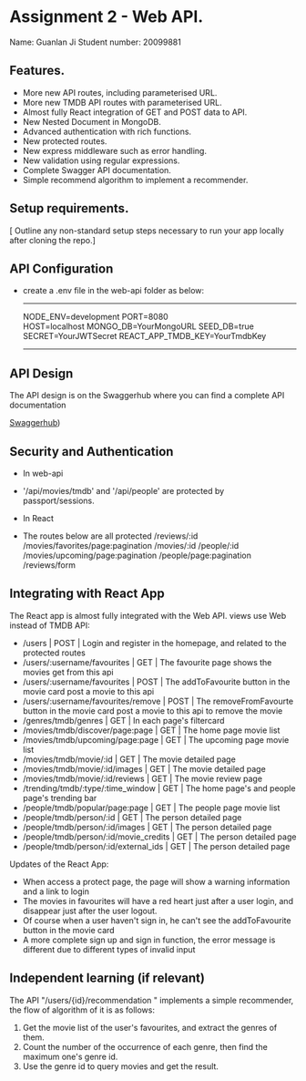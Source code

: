 # Assignment 2 - Web API.

Name: Guanlan Ji
Student number: 20099881

## Features.

 + More new API routes, including parameterised URL.
 + More new TMDB API routes with parameterised URL.
 + Almost fully React integration of GET and POST data to API.
 + New Nested Document in MongoDB.
 + Advanced authentication with rich functions.
 + New protected routes.
 + New express middleware such as error handling.
 + New validation using regular expressions.
 + Complete Swagger API documentation.
 + Simple recommend algorithm to implement a recommender.

## Setup requirements.

[ Outline any non-standard setup steps necessary to run your app locally after cloning the repo.]

## API Configuration

 + create a .env file in the web-api folder as below:
    ______________________
    NODE_ENV=development
    PORT=8080   
    HOST=localhost
    MONGO_DB=YourMongoURL
    SEED_DB=true
    SECRET=YourJWTSecret
    REACT_APP_TMDB_KEY=YourTmdbKey
    ______________________

## API Design

The API design is on the Swaggerhub where you can find a complete API documentation

[Swaggerhub](https://app.swaggerhub.com/apis-docs/Lanrico/Web-API-CA/1.0.0#/))

## Security and Authentication

 + In web-api
 - '/api/movies/tmdb' and '/api/people' are protected by passport/sessions.
 + In React
 - The routes below are all protected
    /reviews/:id
    /movies/favorites/page:pagination
    /movies/:id
    /people/:id
    /movies/upcoming/page:pagination
    /people/page:pagination
    /reviews/form
## Integrating with React App

The React app is almost fully integrated with the Web API.
views use Web instead of TMDB API:
+ /users | POST | Login and register in the homepage, and related to the protected routes
+ /users/:username/favourites | GET | The favourite page shows the movies get from this api
+ /users/:username/favourites | POST | The addToFavourite button in the movie card post a movie to this api
+ /users/:username/favourites/remove | POST | The removeFromFavourte button in the movie card post a movie to this api to remove the movie
+ /genres/tmdb/genres | GET | In each page's filtercard
+ /movies/tmdb/discover/page:page | GET | The home page movie list
+ /movies/tmdb/upcoming/page:page | GET | The upcoming page movie list
+ /movies/tmdb/movie/:id | GET | The movie detailed page
+ /movies/tmdb/movie/:id/images | GET | The movie detailed page
+ /movies/tmdb/movie/:id/reviews | GET | The movie review page
+ /trending/tmdb/:type/:time_window | GET | The home page's and people page's trending bar
+ /people/tmdb/popular/page:page | GET | The people page movie list
+ /people/tmdb/person/:id | GET | The person detailed page
+ /people/tmdb/person/:id/images | GET | The person detailed page
+ /people/tmdb/person/:id/movie_credits | GET | The person detailed page
+ /people/tmdb/person/:id/external_ids | GET | The person detailed page

Updates of the React App:
+ When access a protect page, the page will show a warning information and a link to login
+ The movies in favourites will have a red heart just after a user login, and disappear just after the user logout.
+ Of course when a user haven't sign in, he can't see the addToFavourite button in the movie card 
+ A more complete sign up and sign in function, the error message is different due to different types of invalid input

## Independent learning (if relevant)

The API "/users/{id}/recommendation " implements a simple recommender, the flow of algorithm of it is as follows:
1. Get the movie list of the user's favourites, and extract the genres of them.
2. Count the number of the occurrence of each genre, then find the maximum one's genre id.
3. Use the genre id to query movies and get the result.